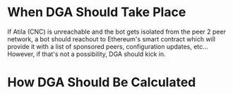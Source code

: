 # When DGA Should Take Place

If Atila (CNC) is unreachable and the bot gets isolated from the peer 2 peer network, a bot should reachout to Ethereum's smart contract which will provide it with a list of sponsored peers, configuration updates, etc... However, if that's not a possibility, DGA should kick in.

# How DGA Should Be Calculated